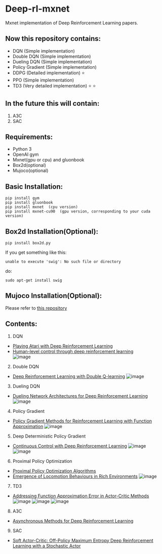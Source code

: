 # Deep-rl-mxnet
 Mxnet implementation of Deep Reinforcement Learning papers.
 
## Now this repository contains:
 - DQN (Simple implementation)
 - Double DQN (Simple implementation)
 - Dueling DQN (Simple implementation)
 - Policy Gradient (Simple implementation)
 - DDPG (Detailed implementation) :star:
 - PPO (Simple implementation)
 - TD3 (Very detailed implementation) :star: :star:
 
## In the future this will contain:    
 1. A3C   
 2. SAC   


## Requirements:
 
 - Python 3   
 - OpenAI gym
 - Mxnet(gpu or cpu) and gluonbook 
 - Box2d(optional)
 - Mujoco(optional)
 
## Basic Installation:
```
pip install gym
pip install gluonbook
pip install mxnet  (cpu version)
pip install mxnet-cu90  (gpu version, corresponding to your cuda version)
```
## Box2d Installation(Optional):
```
pip install box2d.py
```
If you get something like this: 
```
unable to execute 'swig': No such file or directory
```

do:
```
sudo apt-get install swig
```

## Mujoco Installation(Optional):
Please refer to [this repository](https://github.com/openai/mujoco-py)

## Contents:
 
 1. DQN 
 - [Playing Atari with Deep Reinforcement Learning](https://arxiv.org/abs/1312.5602v1)
 - [Human-level control through deep reinforcement learning](https://www.nature.com/articles/nature14236)    
  ![image](https://github.com/ZhengXinyue/Deep-rl-mxnet/blob/master/Nature%20DQN/DQN%20MountainCar-v0.png)
 2. Double DQN
 - [Deep Reinforcement Learning with Double Q-learning](https://arxiv.org/abs/1509.06461v3)
  ![image](https://github.com/ZhengXinyue/Deep-rl-mxnet/blob/master/Double%20DQN/Double%20DQN%20MountainCar-v0.png)
 3. Dueling DQN 
 - [Dueling Network Architectures for Deep Reinforcement Learning](https://arxiv.org/abs/1511.06581v3)
  ![image](https://github.com/ZhengXinyue/Deep-rl-mxnet/blob/master/Dueling%20DQN/Dueling%20DQN%20MountainCar-v0.png)
 4. Policy Gradient 
 - [Policy Gradient Methods for Reinforcement Learning with Function Approximation](https://papers.nips.cc/paper/1713-policy-gradient-methods-for-reinforcement-learning-with-function-approximation.pdf)
  ![image](https://github.com/ZhengXinyue/Deep-rl-mxnet/blob/master/Policy%20Gradient/Policy%20Gradient.png)
 5. Deep Deterministic Policy Gradient 
 - [Continuous Control with Deep Reinforcement Learning](https://arxiv.org/abs/1509.02971)
  ![image](https://github.com/ZhengXinyue/Deep-rl-mxnet/blob/master/DDPG/DDPG_Pendulum-v0.png)
  ![image](https://github.com/ZhengXinyue/Deep-rl-mxnet/blob/master/DDPG/LunarLanderContinuous_v2.png)
 6. Proximal Policy Optimization
 - [Proximal Policy Optimization Algorithms](https://arxiv.org/abs/1707.06347)
 - [Emergence of Locomotion Behaviours in Rich Environments](https://arxiv.org/abs/1707.02286)
  ![image](https://github.com/ZhengXinyue/Deep-rl-mxnet/blob/master/PPO/PPO_CartPole_v0.png)
 7. TD3 
 - [Addressing Function Approximation Error in Actor-Critic Methods](https://arxiv.org/abs/1802.09477)
  ![image](https://github.com/ZhengXinyue/Deep-rl-mxnet/blob/master/TD3/TD3_Pendulum-v0.png)
  ![image](https://github.com/ZhengXinyue/Deep-rl-mxnet/blob/master/TD3/LunarLanderContinuous_v2.png)
  ![image](https://github.com/ZhengXinyue/Deep-rl-mxnet/blob/master/TD3/HalfCheetah_v2.png)
 8. A3C 
 - [Asynchronous Methods for Deep Reinforcement Learning](https://arxiv.org/abs/1602.01783v2)
 9. SAC
 - [Soft Actor-Critic: Off-Policy Maximum Entropy Deep Reinforcement Learning with a Stochastic Actor](https://arxiv.org/abs/1801.01290v2)
